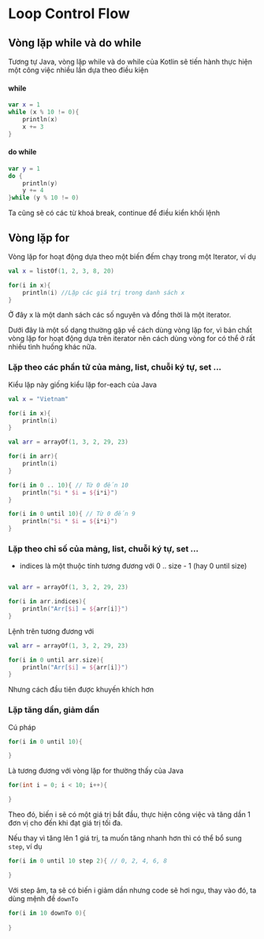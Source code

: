 # Loop Control Flow

## Vòng lặp while và do while

Tương tự Java, vòng lặp while và do while của Kotlin sẽ tiến hành thực hiện một công việc nhiều lần dựa theo điều kiện

#### while
```kotlin
var x = 1
while (x % 10 != 0){
    println(x)
    x += 3
}
```

#### do while

```kotlin
var y = 1
do {
    println(y)
    y += 4
}while (y % 10 != 0)
```

Ta cũng sẽ có các từ khoá break, continue để điều kiển khối lệnh

## Vòng lặp for

Vòng lặp for hoạt động dựa theo một biến đếm chạy trong một Iterator, ví dụ

```kotlin
val x = listOf(1, 2, 3, 8, 20)

for(i in x){
    println(i) //Lặp các giá trị trong danh sách x
}
```

Ở đây x là một danh sách các số nguyên và đồng thời là một iterator.

Dưới đây là một số dạng thường gặp về cách dùng vòng lặp for, vì bản chất vòng lặp for hoạt động dựa trên iterator nên cách dùng vòng for có thể ở rất nhiều tình huống khác nữa.

### Lặp theo các phần tử của mảng, list, chuỗi ký tự, set ...

Kiểu lặp này giống kiểu lặp for-each của Java

```kotlin
val x = "Vietnam"

for(i in x){
    println(i)
}

val arr = arrayOf(1, 3, 2, 29, 23)

for(i in arr){
    println(i)
}

for(i in 0 .. 10){ // Từ 0 đến 10
    println("$i * $i = ${i*i}")
}

for(i in 0 until 10){ // Từ 0 đến 9
    println("$i * $i = ${i*i}")
}
```

### Lặp theo chỉ số của mảng, list, chuỗi ký tự, set ...

- indices là một thuộc tính tương đương với 0 .. size - 1 (hay 0 until size)

```kotlin

val arr = arrayOf(1, 3, 2, 29, 23)

for(i in arr.indices){
    println("Arr[$i] = ${arr[i]}")
}
```

Lệnh trên tương đương với

```kotlin
val arr = arrayOf(1, 3, 2, 29, 23)

for(i in 0 until arr.size){
    println("Arr[$i] = ${arr[i]}")
}
```

Nhưng cách đầu tiên được khuyến khích hơn

### Lặp tăng dần, giảm dần

Cú pháp

```kotlin
for(i in 0 until 10){

}
```

Là tương đương với vòng lặp for thường thấy của Java

```java
for(int i = 0; i < 10; i++){

}
```

Theo đó, biến i sẽ có một giá trị bắt đầu, thực hiện công việc và tăng dần 1 đơn vị cho đến khi đạt giá trị tối đa.

Nếu thay vì tăng lên 1 giá trị, ta muốn tăng nhanh hơn thì có thể bổ sung `step`, ví dụ

```kotlin
for(i in 0 until 10 step 2){ // 0, 2, 4, 6, 8

}
```

Với step âm, ta sẽ có biến i giảm dần nhưng code sẽ hơi ngu, thay vào đó, ta dùng mệnh đề `downTo`

```kotlin
for(i in 10 downTo 0){
    
}
```
